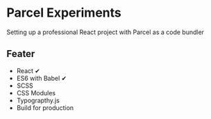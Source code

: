 # Parcel Experiments

Setting up a professional React project with Parcel as a code bundler

## Feater

- React ✔
- ES6 with Babel ✔
- SCSS
- CSS Modules
- Typograpthy.js
- Build for production